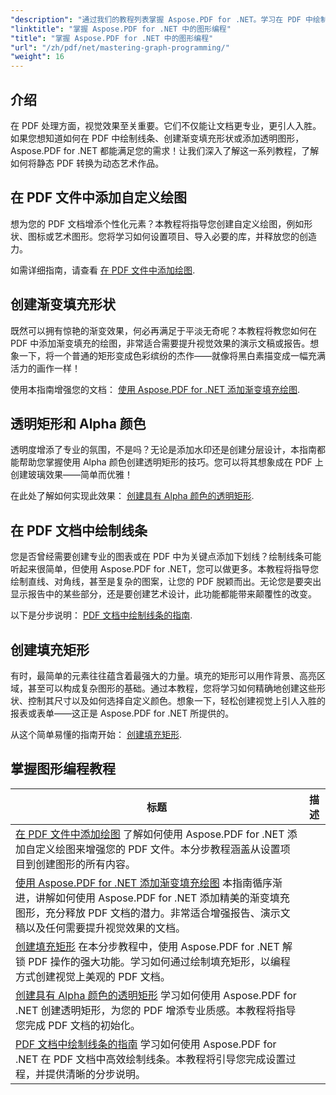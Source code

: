 ```yaml
---
"description": "通过我们的教程列表掌握 Aspose.PDF for .NET。学习在 PDF 中绘制渐变、填充矩形和线条等增强功能。提供分步指导。"
"linktitle": "掌握 Aspose.PDF for .NET 中的图形编程"
"title": "掌握 Aspose.PDF for .NET 中的图形编程"
"url": "/zh/pdf/net/mastering-graph-programming/"
"weight": 16
---
```


## 介绍

在 PDF 处理方面，视觉效果至关重要。它们不仅能让文档更专业，更引人入胜。如果您想知道如何在 PDF 中绘制线条、创建渐变填充形状或添加透明图形，Aspose.PDF for .NET 都能满足您的需求！让我们深入了解这一系列教程，了解如何将静态 PDF 转换为动态艺术作品。

## 在 PDF 文件中添加自定义绘图  

想为您的 PDF 文档增添个性化元素？本教程将指导您创建自定义绘图，例如形状、图标或艺术图形。您将学习如何设置项目、导入必要的库，并释放您的创造力。  

如需详细指南，请查看 [在 PDF 文件中添加绘图](./adding-drawing/).

## 创建渐变填充形状  

既然可以拥有惊艳的渐变效果，何必再满足于平淡无奇呢？本教程将教您如何在 PDF 中添加渐变填充的绘图，非常适合需要提升视觉效果的演示文稿或报告。想象一下，将一个普通的矩形变成色彩缤纷的杰作——就像将黑白素描变成一幅充满活力的画作一样！  

使用本指南增强您的文档： [使用 Aspose.PDF for .NET 添加渐变填充绘图](./add-gradient-filled-drawings/).


## 透明矩形和 Alpha 颜色  

透明度增添了专业的氛围，不是吗？无论是添加水印还是创建分层设计，本指南都能帮助您掌握使用 Alpha 颜色创建透明矩形的技巧。您可以将其想象成在 PDF 上创建玻璃效果——简单而优雅！  

在此处了解如何实现此效果： [创建具有 Alpha 颜色的透明矩形](./create-transparent-rectangle-with-alpha-color/).

## 在 PDF 文档中绘制线条  

您是否曾经需要创建专业的图表或在 PDF 中为关键点添加下划线？绘制线条可能听起来很简单，但使用 Aspose.PDF for .NET，您可以做更多。本教程将指导您绘制直线、对角线，甚至是复杂的图案，让您的 PDF 脱颖而出。无论您是要突出显示报告中的某些部分，还是要创建艺术设计，此功能都能带来颠覆性的改变。  

以下是分步说明： [PDF 文档中绘制线条的指南](./guide-to-drawing-lines/).

## 创建填充矩形  

有时，最简单的元素往往蕴含着最强大的力量。填充的矩形可以用作背景、高亮区域，甚至可以构成复杂图形的基础。通过本教程，您将学习如何精确地创建这些形状、控制其尺寸以及如何选择自定义颜色。想象一下，轻松创建视觉上引人入胜的报表或表单——这正是 Aspose.PDF for .NET 所提供的。  

从这个简单易懂的指南开始： [创建填充矩形](./creating-filled-rectangle/).


## 掌握图形编程教程
标题 | 描述 |
| --- | --- | 
| [在 PDF 文件中添加绘图](./adding-drawing/) 了解如何使用 Aspose.PDF for .NET 添加自定义绘图来增强您的 PDF 文件。本分步教程涵盖从设置项目到创建图形的所有内容。|  
| [使用 Aspose.PDF for .NET 添加渐变填充绘图](./add-gradient-filled-drawings/) 本指南循序渐进，讲解如何使用 Aspose.PDF for .NET 添加精美的渐变填充图形，充分释放 PDF 文档的潜力。非常适合增强报告、演示文稿以及任何需要提升视觉效果的文档。|  
| [创建填充矩形](./creating-filled-rectangle/) 在本分步教程中，使用 Aspose.PDF for .NET 解锁 PDF 操作的强大功能。学习如何通过绘制填充矩形，以编程方式创建视觉上美观的 PDF 文档。|  
| [创建具有 Alpha 颜色的透明矩形](./create-transparent-rectangle-with-alpha-color/) 学习如何使用 Aspose.PDF for .NET 创建透明矩形，为您的 PDF 增添专业质感。本教程将指导您完成 PDF 文档的初始化。|   
| [PDF 文档中绘制线条的指南](./guide-to-drawing-lines/) 学习如何使用 Aspose.PDF for .NET 在 PDF 文档中高效绘制线条。本教程将引导您完成设置过程，并提供清晰的分步说明。|